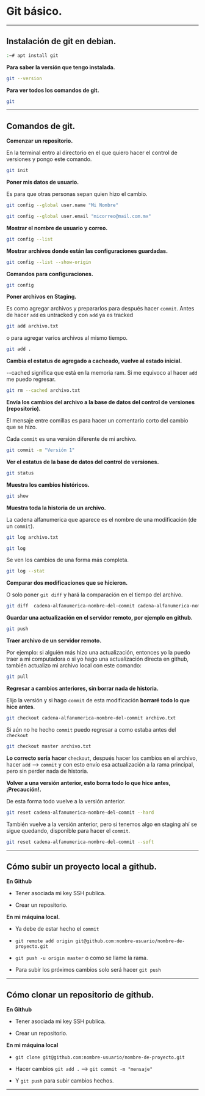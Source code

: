 # Git básico.

---

## Instalación de git en debian.
```sh
:~# apt install git
```

**Para saber la versión que tengo instalada.**
```sh
git --version
```

**Para ver todos los comandos de git.**
```sh
git
```

---

## Comandos de git.  


**Comenzar un repositorio.**

En la terminal entro al directorio en el que quiero hacer el control de versiones y pongo este comando.
```sh
git init
```  


**Poner mis datos de usuario.**

Es para que otras personas sepan quien hizo el cambio.
```sh
git config --global user.name "Mi Nombre"
```
```sh
git config --global user.email "micorreo@mail.com.mx"
```

**Mostrar el nombre de usuario y correo.**
```sh
git config --list
```

**Mostrar archivos donde están las configuraciones guardadas.**
```sh
git config --list --show-origin
```

**Comandos para configuraciones.**
```sh
git config
```

**Poner archivos en Staging.** 

Es como agregar archivos y prepararlos para después hacer `commit`.
Antes de hacer `add` es untracked y con `add` ya es tracked
```sh
git add archivo.txt
```
o para agregar varios archivos al mismo tiempo.
```sh
git add .
```

**Cambia el estatus de agregado a cacheado, vuelve al estado inicial.**

--cached significa que está en la memoria ram. Si me equivoco al hacer `add` me puedo regresar.
```sh
git rm --cached archivo.txt
```

**Envía los cambios del archivo a la base de datos del control de versiones (repositorio).**

El mensaje entre comillas es para hacer un comentario corto del cambio que se hizo.

Cada `commit` es una versión diferente de mi archivo.
```sh
git commit -m "Versión 1"
```

**Ver el estatus de la base de datos del control de versiones.**
```sh
git status
```

**Muestra los cambios históricos.**
```sh
git show
```

**Muestra toda la historia de un archivo.**

La cadena alfanumerica que aparece es el nombre de una modificación (de un `commit`).
```sh
git log archivo.txt
```
```sh
git log
```
Se ven los cambios de una forma más completa.
```sh
git log --stat
```

**Comparar dos modificaciones que se hicieron.**

O solo poner `git diff` y hará la comparación en el tiempo del archivo.
```sh
git diff  cadena-alfanumerica-nombre-del-commit cadena-alfanumerica-nombre-del-commit
```

**Guardar una actualización en el servidor remoto, por ejemplo en github.**
```sh
git push
```

**Traer archivo de un servidor remoto.**

Por ejemplo: si alguién más hizo una actualización, entonces yo la puedo traer a mi computadora 
o si yo hago una actualización directa en github, también actualizo mi archivo local con este comando:
```sh
git pull
```

**Regresar a cambios anteriores, sin borrar nada de historia.**

Elijo la versión y si hago `commit` de esta modificación **borraré todo lo que hice antes**.
```sh 
git checkout cadena-alfanumerica-nombre-del-commit archivo.txt
```
Si aún no he hecho `commit` puedo regresar a como estaba antes del `checkout`
```sh 
git checkout master archivo.txt
```
**Lo correcto sería hacer** `checkout`, después hacer los cambios en el archivo, hacer `add` --> `commit` y con esto envío esa actualización a la rama principal, pero sin perder nada de historia.

**Volver a una versión anterior, esto borra todo lo que hice antes, ¡Precaución!.**

De esta forma todo vuelve a la versión anterior.
```sh 
git reset cadena-alfanumerica-nombre-del-commit --hard
```
También vuelve a la versión anterior, pero si tenemos algo en staging ahí se sigue quedando, disponible para hacer el `commit`.
```sh 
git reset cadena-alfanumerica-nombre-del-commit --soft
```

--- 

##  Cómo subir un proyecto local a github.

**En Github**

- Tener asociada mi key SSH publica.

- Crear un repositorio.

**En mi máquina local.**

- Ya debe de estar hecho el `commit`

- `git remote add origin git@github.com:nombre-usuario/nombre-de-proyecto.git`

- `git push -u origin master` o como se llame la rama.

- Para subir los próximos cambios solo será hacer `git push`

---

## Cómo clonar un repositorio de github.

**En Github**

- Tener asociada mi key SSH publica.

- Crear un repositorio.

**En mi máquina local**

- `git clone git@github.com:nombre-usuario/nombre-de-proyecto.git`

- Hacer cambios `git add .` --> `git commit -m "mensaje"`

- Y `git push` para subir cambios hechos.

---


